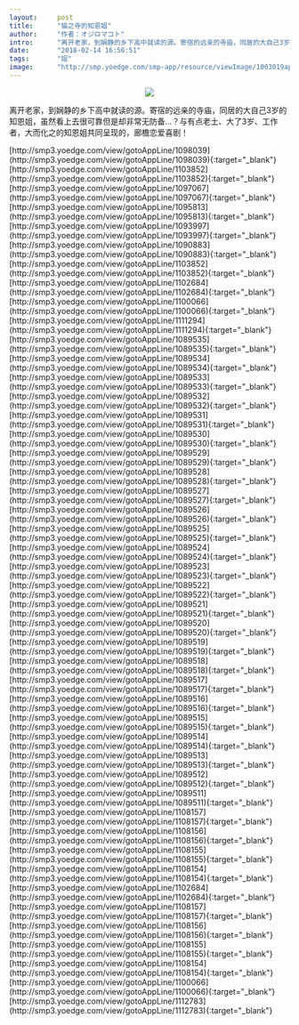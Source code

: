 ```yaml
---
layout:     post
title:      "猫之寺的知恩姐"
author:     "作者：オジロマコト"
intro:      "离开老家，到娴静的乡下高中就读的源。寄宿的远亲的寺庙，同居的大自己3岁的知恩姐，虽然看上去很可靠但是却非常无防备…？与有点老土、大了3岁、工作者，大而化之的知恩姐共同呈现的，廊檐恋爱喜剧！"
date:       "2018-02-14 16:56:51"
tags:       "姐"
image:      "http://smp.yoedge.com/smp-app/resource/viewImage/1003019appline.png"
---
```

<div style="text-align: center">
<p><img src="http://smp.yoedge.com/smp-app/resource/viewImage/1003019appline.png"/></p>
</div>
<p class="post-meta">
<span>离开老家，到娴静的乡下高中就读的源。寄宿的远亲的寺庙，同居的大自己3岁的知恩姐，虽然看上去很可靠但是却非常无防备…？与有点老土、大了3岁、工作者，大而化之的知恩姐共同呈现的，廊檐恋爱喜剧！</span>
</p>
[http://smp3.yoedge.com/view/gotoAppLine/1098039](http://smp3.yoedge.com/view/gotoAppLine/1098039){:target="_blank"}
[http://smp3.yoedge.com/view/gotoAppLine/1103852](http://smp3.yoedge.com/view/gotoAppLine/1103852){:target="_blank"}
[http://smp3.yoedge.com/view/gotoAppLine/1097067](http://smp3.yoedge.com/view/gotoAppLine/1097067){:target="_blank"}
[http://smp3.yoedge.com/view/gotoAppLine/1095813](http://smp3.yoedge.com/view/gotoAppLine/1095813){:target="_blank"}
[http://smp3.yoedge.com/view/gotoAppLine/1093997](http://smp3.yoedge.com/view/gotoAppLine/1093997){:target="_blank"}
[http://smp3.yoedge.com/view/gotoAppLine/1090883](http://smp3.yoedge.com/view/gotoAppLine/1090883){:target="_blank"}
[http://smp3.yoedge.com/view/gotoAppLine/1103852](http://smp3.yoedge.com/view/gotoAppLine/1103852){:target="_blank"}
[http://smp3.yoedge.com/view/gotoAppLine/1102684](http://smp3.yoedge.com/view/gotoAppLine/1102684){:target="_blank"}
[http://smp3.yoedge.com/view/gotoAppLine/1100066](http://smp3.yoedge.com/view/gotoAppLine/1100066){:target="_blank"}
[http://smp3.yoedge.com/view/gotoAppLine/1111294](http://smp3.yoedge.com/view/gotoAppLine/1111294){:target="_blank"}
[http://smp3.yoedge.com/view/gotoAppLine/1089535](http://smp3.yoedge.com/view/gotoAppLine/1089535){:target="_blank"}
[http://smp3.yoedge.com/view/gotoAppLine/1089534](http://smp3.yoedge.com/view/gotoAppLine/1089534){:target="_blank"}
[http://smp3.yoedge.com/view/gotoAppLine/1089533](http://smp3.yoedge.com/view/gotoAppLine/1089533){:target="_blank"}
[http://smp3.yoedge.com/view/gotoAppLine/1089532](http://smp3.yoedge.com/view/gotoAppLine/1089532){:target="_blank"}
[http://smp3.yoedge.com/view/gotoAppLine/1089531](http://smp3.yoedge.com/view/gotoAppLine/1089531){:target="_blank"}
[http://smp3.yoedge.com/view/gotoAppLine/1089530](http://smp3.yoedge.com/view/gotoAppLine/1089530){:target="_blank"}
[http://smp3.yoedge.com/view/gotoAppLine/1089529](http://smp3.yoedge.com/view/gotoAppLine/1089529){:target="_blank"}
[http://smp3.yoedge.com/view/gotoAppLine/1089528](http://smp3.yoedge.com/view/gotoAppLine/1089528){:target="_blank"}
[http://smp3.yoedge.com/view/gotoAppLine/1089527](http://smp3.yoedge.com/view/gotoAppLine/1089527){:target="_blank"}
[http://smp3.yoedge.com/view/gotoAppLine/1089526](http://smp3.yoedge.com/view/gotoAppLine/1089526){:target="_blank"}
[http://smp3.yoedge.com/view/gotoAppLine/1089525](http://smp3.yoedge.com/view/gotoAppLine/1089525){:target="_blank"}
[http://smp3.yoedge.com/view/gotoAppLine/1089524](http://smp3.yoedge.com/view/gotoAppLine/1089524){:target="_blank"}
[http://smp3.yoedge.com/view/gotoAppLine/1089523](http://smp3.yoedge.com/view/gotoAppLine/1089523){:target="_blank"}
[http://smp3.yoedge.com/view/gotoAppLine/1089522](http://smp3.yoedge.com/view/gotoAppLine/1089522){:target="_blank"}
[http://smp3.yoedge.com/view/gotoAppLine/1089521](http://smp3.yoedge.com/view/gotoAppLine/1089521){:target="_blank"}
[http://smp3.yoedge.com/view/gotoAppLine/1089520](http://smp3.yoedge.com/view/gotoAppLine/1089520){:target="_blank"}
[http://smp3.yoedge.com/view/gotoAppLine/1089519](http://smp3.yoedge.com/view/gotoAppLine/1089519){:target="_blank"}
[http://smp3.yoedge.com/view/gotoAppLine/1089518](http://smp3.yoedge.com/view/gotoAppLine/1089518){:target="_blank"}
[http://smp3.yoedge.com/view/gotoAppLine/1089517](http://smp3.yoedge.com/view/gotoAppLine/1089517){:target="_blank"}
[http://smp3.yoedge.com/view/gotoAppLine/1089516](http://smp3.yoedge.com/view/gotoAppLine/1089516){:target="_blank"}
[http://smp3.yoedge.com/view/gotoAppLine/1089515](http://smp3.yoedge.com/view/gotoAppLine/1089515){:target="_blank"}
[http://smp3.yoedge.com/view/gotoAppLine/1089514](http://smp3.yoedge.com/view/gotoAppLine/1089514){:target="_blank"}
[http://smp3.yoedge.com/view/gotoAppLine/1089513](http://smp3.yoedge.com/view/gotoAppLine/1089513){:target="_blank"}
[http://smp3.yoedge.com/view/gotoAppLine/1089512](http://smp3.yoedge.com/view/gotoAppLine/1089512){:target="_blank"}
[http://smp3.yoedge.com/view/gotoAppLine/1089511](http://smp3.yoedge.com/view/gotoAppLine/1089511){:target="_blank"}
[http://smp3.yoedge.com/view/gotoAppLine/1108157](http://smp3.yoedge.com/view/gotoAppLine/1108157){:target="_blank"}
[http://smp3.yoedge.com/view/gotoAppLine/1108156](http://smp3.yoedge.com/view/gotoAppLine/1108156){:target="_blank"}
[http://smp3.yoedge.com/view/gotoAppLine/1108155](http://smp3.yoedge.com/view/gotoAppLine/1108155){:target="_blank"}
[http://smp3.yoedge.com/view/gotoAppLine/1108154](http://smp3.yoedge.com/view/gotoAppLine/1108154){:target="_blank"}
[http://smp3.yoedge.com/view/gotoAppLine/1102684](http://smp3.yoedge.com/view/gotoAppLine/1102684){:target="_blank"}
[http://smp3.yoedge.com/view/gotoAppLine/1108157](http://smp3.yoedge.com/view/gotoAppLine/1108157){:target="_blank"}
[http://smp3.yoedge.com/view/gotoAppLine/1108156](http://smp3.yoedge.com/view/gotoAppLine/1108156){:target="_blank"}
[http://smp3.yoedge.com/view/gotoAppLine/1108155](http://smp3.yoedge.com/view/gotoAppLine/1108155){:target="_blank"}
[http://smp3.yoedge.com/view/gotoAppLine/1108154](http://smp3.yoedge.com/view/gotoAppLine/1108154){:target="_blank"}
[http://smp3.yoedge.com/view/gotoAppLine/1100066](http://smp3.yoedge.com/view/gotoAppLine/1100066){:target="_blank"}
[http://smp3.yoedge.com/view/gotoAppLine/1112783](http://smp3.yoedge.com/view/gotoAppLine/1112783){:target="_blank"}


